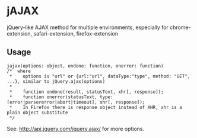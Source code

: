 jAJAX
=====

jQuery-like AJAX method for multiple environments, especially for chrome-extension, safari-extension, firefox-extension

## Usage

    jajax(options: object, ondone: function, onerror: function)
    /*  where
     *    options is "url" or {url:"url", dataType:"type", method: "GET", ...}, similar to jQuery.ajax(options)
     *
     *    function ondone(result, statusText, xhr[, response]);
     *    function onerror(statusText, type: [error|parsererror|abort|timeout], xhr[, response]);
     *    In Firefox there is response object instead of XHR, xhr is a plain object substitute
     */

See: http://api.jquery.com/jquery.ajax/ for more options.
